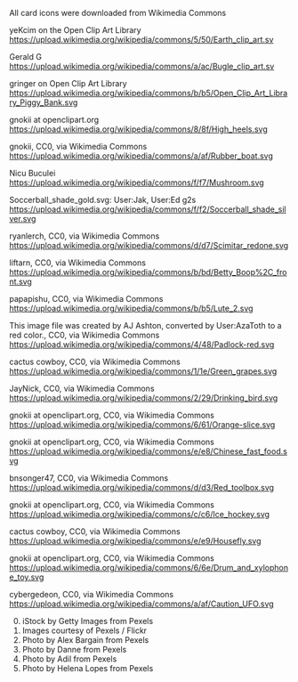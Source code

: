 
All card icons were downloaded from Wikimedia Commons

yeKcim on the Open Clip Art Library
https://upload.wikimedia.org/wikipedia/commons/5/50/Earth_clip_art.sv

Gerald G
https://upload.wikimedia.org/wikipedia/commons/a/ac/Bugle_clip_art.sv

gringer on Open Clip Art Library
https://upload.wikimedia.org/wikipedia/commons/b/b5/Open_Clip_Art_Library_Piggy_Bank.svg

gnokii at openclipart.org
https://upload.wikimedia.org/wikipedia/commons/8/8f/High_heels.svg

gnokii, CC0, via Wikimedia Commons
https://upload.wikimedia.org/wikipedia/commons/a/af/Rubber_boat.svg

Nicu Buculei
https://upload.wikimedia.org/wikipedia/commons/f/f7/Mushroom.svg

Soccerball_shade_gold.svg: User:Jak, User:Ed g2s
https://upload.wikimedia.org/wikipedia/commons/f/f2/Soccerball_shade_silver.svg

ryanlerch, CC0, via Wikimedia Commons
https://upload.wikimedia.org/wikipedia/commons/d/d7/Scimitar_redone.svg

liftarn, CC0, via Wikimedia Commons
https://upload.wikimedia.org/wikipedia/commons/b/bd/Betty_Boop%2C_front.svg

papapishu, CC0, via Wikimedia Commons
https://upload.wikimedia.org/wikipedia/commons/b/b5/Lute_2.svg

This image file was created by AJ Ashton, converted by User:AzaToth to a red color., CC0, via Wikimedia Commons
https://upload.wikimedia.org/wikipedia/commons/4/48/Padlock-red.svg

cactus cowboy, CC0, via Wikimedia Commons
https://upload.wikimedia.org/wikipedia/commons/1/1e/Green_grapes.svg

JayNick, CC0, via Wikimedia Commons
https://upload.wikimedia.org/wikipedia/commons/2/29/Drinking_bird.svg

gnokii at openclipart.org, CC0, via Wikimedia Commons
https://upload.wikimedia.org/wikipedia/commons/6/61/Orange-slice.svg

gnokii at openclipart.org, CC0, via Wikimedia Commons
https://upload.wikimedia.org/wikipedia/commons/e/e8/Chinese_fast_food.svg

bnsonger47, CC0, via Wikimedia Commons
https://upload.wikimedia.org/wikipedia/commons/d/d3/Red_toolbox.svg

gnokii at openclipart.org, CC0, via Wikimedia Commons
https://upload.wikimedia.org/wikipedia/commons/c/c6/Ice_hockey.svg

cactus cowboy, CC0, via Wikimedia Commons
https://upload.wikimedia.org/wikipedia/commons/e/e9/Housefly.svg

gnokii at openclipart.org, CC0, via Wikimedia Commons
https://upload.wikimedia.org/wikipedia/commons/6/6e/Drum_and_xylophone_toy.svg

cybergedeon, CC0, via Wikimedia Commons
https://upload.wikimedia.org/wikipedia/commons/a/af/Caution_UFO.svg


0. iStock by Getty Images from Pexels
1. Images courtesy of Pexels / Flickr
2. Photo by Alex Bargain from Pexels
3. Photo by Danne from Pexels
4. Photo by Adil from Pexels
5. Photo by Helena Lopes from Pexels